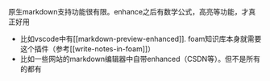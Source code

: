 原生markdown支持功能很有限。enhance之后有数学公式，高亮等功能，才真正好用
- 比如vscode中有[[markdown-preview-enhanced]]. foam知识库本身就需要这个插件（参考[[write-notes-in-foam]]）
- 比如一些网站的markdown编辑器中自带enhanced（CSDN等）。但不是所有的都有